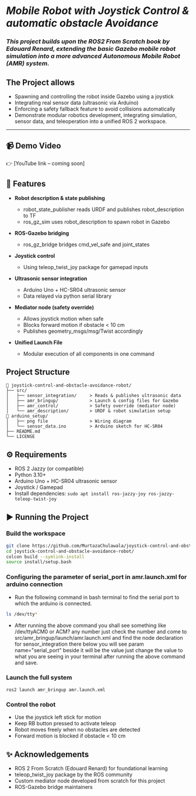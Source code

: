 # *Mobile Robot with Joystick Control & automatic obstacle Avoidance*

### *This project builds upon the ROS2 From Scratch book by Edouard Renard, extending the basic Gazebo mobile robot simulation into a more advanced Autonomous Mobile Robot (AMR) system.*

## The Project allows
- Spawning and controlling the robot inside Gazebo using a joystick
- Integrating real sensor data (ultrasonic via Arduino)
- Enforcing a safety fallback feature to avoid collisions automatically
- Demonstrate modular robotics development, integrating simulation, sensor data, and teleoperation into a unified ROS 2 workspace.
---
## 📹 Demo Video
👉 [YouTube link – coming soon]

## 🚀 Features
- **Robot description & state publishing**
    - robot_state_publisher reads URDF and publishes robot_description to TF
    - ros_gz_sim uses robot_description to spawn robot in Gazebo

- **ROS-Gazebo bridging**
    - ros_gz_bridge bridges cmd_vel_safe and joint_states

- **Joystick control**
    - Using teleop_twist_joy package for gamepad inputs

- **Ultrasonic sensor integration**
    - Arduino Uno + HC-SR04 ultrasonic sensor
    - Data relayed via python serial library

- **Mediator node (safety override)**
    - Allows joystick motion when safe
    - Blocks forward motion if obstacle < 10 cm
    - Publishes geometry_msgs/msg/Twist accordingly

- **Unified Launch File**
    - Modular execution of all components in one command


## Project Structure
```text
📂 joystick-control-and-obstacle-avoidance-robot/
├── src/
│   ├── sensor_integration/     > Reads & publishes ultrasonic data
│   ├── amr_bringup/            > Launch & config files for Gazebo
│   ├── amr_control/            > Safety override (mediator node)
│   └── amr_description/        > URDF & robot simulation setup
📂 arduino_setup/
│   ├── png file                > Wiring diagram
│   └── sensor_data.ino         > Arduino sketch for HC-SR04
├── README.md
└── LICENSE
```

## ⚙️ Requirements
* ROS 2 Jazzy (or compatible)
* Python 3.10+
* Arduino Uno + HC-SR04 ultrasonic sensor
* Joystick / Gamepad
* Install dependencies:
`sudo apt install ros-jazzy-joy ros-jazzy-teleop-twist-joy`

## ▶️ Running the Project
### **Build the workspace**
```bash
git clone https://github.com/MurtazaChulawala/joystick-control-and-obstacle-avoidance-robot.git
cd joystick-control-and-obstacle-avoidance-robot/
colcon build --symlink-install
source install/setup.bash
```

### **Configuring the parameter of serial_port in amr.launch.xml for arduino connection**
- Run the following command in bash terminal to find the serial port to which the arduino is connected.
```bash
ls /dev/tty*
```
- After running the above command you shall see something like /dev/ttyACM0 or ACM? any number just check the number and come to src/amr_bringup/launch/amr.launch.xml and find the node declaration for sensor_integration there below you will see param name="serial_port" beside it will be the value just change the value to what you are seeing in your terminal after running the above command and save.
  
### **Launch the full system**
`ros2 launch amr_bringup amr.launch.xml`

### **Control the robot**
- Use the joystick left stick for motion
- Keep RB button pressed to activate teleop
- Robot moves freely when no obstacles are detected
- Forward motion is blocked if obstacle < 10 cm

## ✨ Acknowledgements
* ROS 2 From Scratch (Edouard Renard) for foundational learning
* teleop_twist_joy package by the ROS community
* Custom mediator node developed from scratch for this project
* ROS-Gazebo bridge maintainers
